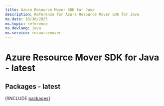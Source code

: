 ```yaml
---
title: Azure Resource Mover SDK for Java
description: Reference for Azure Resource Mover SDK for Java
ms.date: 10/30/2025
ms.topic: reference
ms.devlang: java
ms.service: resourcemover
---
```

# Azure Resource Mover SDK for Java - latest
## Packages - latest
[!INCLUDE [packages](resource-mover-index.md)]